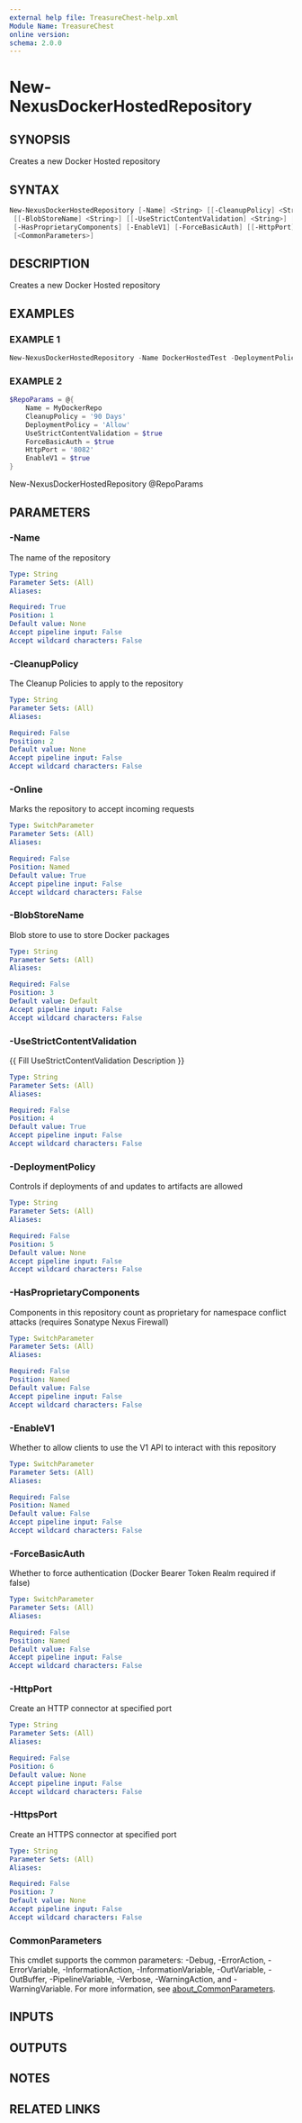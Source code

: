 ```yaml
---
external help file: TreasureChest-help.xml
Module Name: TreasureChest
online version:
schema: 2.0.0
---
```


# New-NexusDockerHostedRepository

## SYNOPSIS

Creates a new Docker Hosted repository

## SYNTAX

```powershell
New-NexusDockerHostedRepository [-Name] <String> [[-CleanupPolicy] <String>] [-Online]
 [[-BlobStoreName] <String>] [[-UseStrictContentValidation] <String>] [[-DeploymentPolicy] <String>]
 [-HasProprietaryComponents] [-EnableV1] [-ForceBasicAuth] [[-HttpPort] <String>] [[-HttpsPort] <String>]
 [<CommonParameters>]
```

## DESCRIPTION

Creates a new Docker Hosted repository

## EXAMPLES

### EXAMPLE 1

```powershell
New-NexusDockerHostedRepository -Name DockerHostedTest -DeploymentPolicy Allow -EnableV1 -ForceBasicAuth
```

### EXAMPLE 2

```powershell
$RepoParams = @{
    Name = MyDockerRepo
    CleanupPolicy = '90 Days'
    DeploymentPolicy = 'Allow'
    UseStrictContentValidation = $true
    ForceBasicAuth = $true
    HttpPort = '8082'
    EnableV1 = $true
}
```

New-NexusDockerHostedRepository @RepoParams

## PARAMETERS

### -Name

The name of the repository

```yaml
Type: String
Parameter Sets: (All)
Aliases:

Required: True
Position: 1
Default value: None
Accept pipeline input: False
Accept wildcard characters: False
```

### -CleanupPolicy

The Cleanup Policies to apply to the repository

```yaml
Type: String
Parameter Sets: (All)
Aliases:

Required: False
Position: 2
Default value: None
Accept pipeline input: False
Accept wildcard characters: False
```

### -Online

Marks the repository to accept incoming requests

```yaml
Type: SwitchParameter
Parameter Sets: (All)
Aliases:

Required: False
Position: Named
Default value: True
Accept pipeline input: False
Accept wildcard characters: False
```

### -BlobStoreName

Blob store to use to store Docker packages

```yaml
Type: String
Parameter Sets: (All)
Aliases:

Required: False
Position: 3
Default value: Default
Accept pipeline input: False
Accept wildcard characters: False
```

### -UseStrictContentValidation

{{ Fill UseStrictContentValidation Description }}

```yaml
Type: String
Parameter Sets: (All)
Aliases:

Required: False
Position: 4
Default value: True
Accept pipeline input: False
Accept wildcard characters: False
```

### -DeploymentPolicy

Controls if deployments of and updates to artifacts are allowed

```yaml
Type: String
Parameter Sets: (All)
Aliases:

Required: False
Position: 5
Default value: None
Accept pipeline input: False
Accept wildcard characters: False
```

### -HasProprietaryComponents

Components in this repository count as proprietary for namespace conflict attacks (requires Sonatype Nexus Firewall)

```yaml
Type: SwitchParameter
Parameter Sets: (All)
Aliases:

Required: False
Position: Named
Default value: False
Accept pipeline input: False
Accept wildcard characters: False
```

### -EnableV1

Whether to allow clients to use the V1 API to interact with this repository

```yaml
Type: SwitchParameter
Parameter Sets: (All)
Aliases:

Required: False
Position: Named
Default value: False
Accept pipeline input: False
Accept wildcard characters: False
```

### -ForceBasicAuth

Whether to force authentication (Docker Bearer Token Realm required if false)

```yaml
Type: SwitchParameter
Parameter Sets: (All)
Aliases:

Required: False
Position: Named
Default value: False
Accept pipeline input: False
Accept wildcard characters: False
```

### -HttpPort

Create an HTTP connector at specified port

```yaml
Type: String
Parameter Sets: (All)
Aliases:

Required: False
Position: 6
Default value: None
Accept pipeline input: False
Accept wildcard characters: False
```

### -HttpsPort

Create an HTTPS connector at specified port

```yaml
Type: String
Parameter Sets: (All)
Aliases:

Required: False
Position: 7
Default value: None
Accept pipeline input: False
Accept wildcard characters: False
```

### CommonParameters

This cmdlet supports the common parameters: -Debug, -ErrorAction, -ErrorVariable, -InformationAction, -InformationVariable, -OutVariable, -OutBuffer, -PipelineVariable, -Verbose, -WarningAction, and -WarningVariable. For more information, see [about_CommonParameters](http://go.microsoft.com/fwlink/?LinkID=113216).

## INPUTS

## OUTPUTS

## NOTES

## RELATED LINKS
